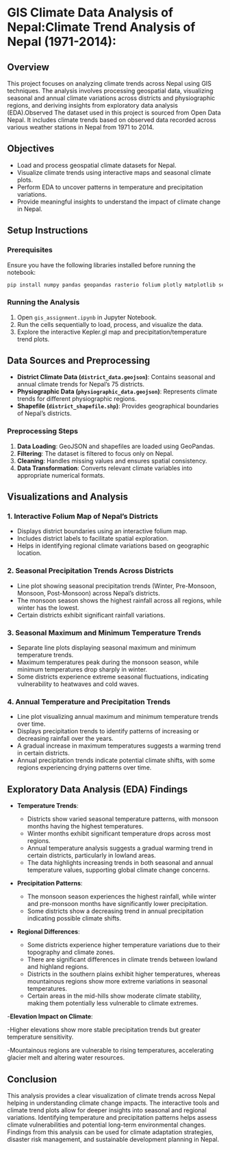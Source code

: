 # GIS Climate Data Analysis of Nepal:Climate Trend Analysis of Nepal (1971-2014):

## Overview
This project focuses on analyzing climate trends across Nepal using GIS techniques. The analysis involves processing geospatial data, visualizing seasonal and annual climate variations across districts and physiographic regions, and deriving insights from exploratory data analysis (EDA).Observed The dataset used in this project is sourced from Open Data Nepal. It includes climate trends based on observed data recorded across various weather stations in Nepal from 1971 to 2014.

## Objectives

- Load and process geospatial climate datasets for Nepal.
- Visualize climate trends using interactive maps and seasonal climate plots.
- Perform EDA to uncover patterns in temperature and precipitation variations.
- Provide meaningful insights to understand the impact of climate change in Nepal.

## Setup Instructions

### Prerequisites

Ensure you have the following libraries installed before running the notebook:

```bash
pip install numpy pandas geopandas rasterio folium plotly matplotlib seaborn
```

### Running the Analysis

1. Open `gis_assignment.ipynb` in Jupyter Notebook.
2. Run the cells sequentially to load, process, and visualize the data.
3. Explore the interactive Kepler.gl map and precipitation/temperature trend plots.

## Data Sources and Preprocessing

- **District Climate Data (`district_data.geojson`)**: Contains seasonal and annual climate trends for Nepal’s 75 districts.
- **Physiographic Data (`physiographic_data.geojson`)**: Represents climate trends for different physiographic regions.
- **Shapefile (`district_shapefile.shp`)**: Provides geographical boundaries of Nepal’s districts.

### Preprocessing Steps

1. **Data Loading**: GeoJSON and shapefiles are loaded using GeoPandas.
2. **Filtering**: The dataset is filtered to focus only on Nepal.
3. **Cleaning**: Handles missing values and ensures spatial consistency.
4. **Data Transformation**: Converts relevant climate variables into appropriate numerical formats.

## Visualizations and Analysis

### 1. **Interactive Folium Map of Nepal’s Districts**

- Displays district boundaries using an interactive folium map.
- Includes district labels to facilitate spatial exploration.
- Helps in identifying regional climate variations based on geographic location.

### 2. **Seasonal Precipitation Trends Across Districts**

- Line plot showing seasonal precipitation trends (Winter, Pre-Monsoon, Monsoon, Post-Monsoon) across Nepal’s districts.
- The monsoon season shows the highest rainfall across all regions, while winter has the lowest.
- Certain districts exhibit significant rainfall variations.

### 3. **Seasonal Maximum and Minimum Temperature Trends**

- Separate line plots displaying seasonal maximum and minimum temperature trends.
- Maximum temperatures peak during the monsoon season, while minimum temperatures drop sharply in winter.
- Some districts experience extreme seasonal fluctuations, indicating vulnerability to heatwaves and cold waves.

### 4. **Annual Temperature and Precipitation Trends**

- Line plot visualizing annual maximum and minimum temperature trends over time.
- Displays precipitation trends to identify patterns of increasing or decreasing rainfall over the years.
- A gradual increase in maximum temperatures suggests a warming trend in certain districts.
- Annual precipitation trends indicate potential climate shifts, with some regions experiencing drying patterns over time.

## Exploratory Data Analysis (EDA) Findings

- **Temperature Trends**:
  - Districts show varied seasonal temperature patterns, with monsoon months having the highest temperatures.
  - Winter months exhibit significant temperature drops across most regions.
  - Annual temperature analysis suggests a gradual warming trend in certain districts, particularly in lowland areas.
  - The data highlights increasing trends in both seasonal and annual temperature values, supporting global climate change concerns.
- **Precipitation Patterns**:
  - The monsoon season experiences the highest rainfall, while winter and pre-monsoon months have significantly lower precipitation.
  - Some districts show a decreasing trend in annual precipitation indicating possible climate shifts.
- **Regional Differences**:

  - Some districts experience higher temperature variations due to their topography and climate zones.
  - There are significant differences in climate trends between lowland and highland regions.
  - Districts in the southern plains exhibit higher temperatures, whereas mountainous regions show more extreme variations in seasonal temperatures.
  - Certain areas in the mid-hills show moderate climate stability, making them potentially less vulnerable to climate extremes.

-**Elevation Impact on Climate**:

-Higher elevations show more stable precipitation trends but greater temperature sensitivity.

-Mountainous regions are vulnerable to rising temperatures, accelerating glacier melt and altering water resources.

## Conclusion

This analysis provides a clear visualization of climate trends across Nepal helping in understanding climate change impacts. 
The interactive tools and climate trend plots allow for deeper insights into seasonal and regional variations.
Identifying temperature and precipitation patterns helps assess climate vulnerabilities and potential long-term environmental changes.
Findings from this analysis can be used for climate adaptation strategies, disaster risk management, and sustainable development planning in Nepal.
